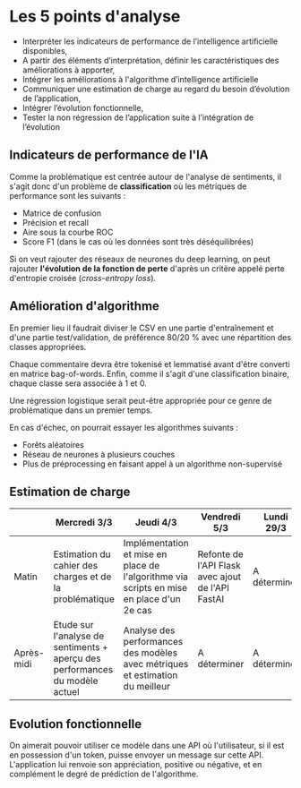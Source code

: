 # Les 5 points d'analyse

* Interpréter les indicateurs de performance de l’intelligence artificielle disponibles,
* A partir des éléments d’interprétation, définir les caractéristiques des améliorations à apporter,
* Intégrer les améliorations à l'algorithme d’intelligence artificielle
* Communiquer une estimation de charge au regard du besoin d’évolution de l’application,
* Intégrer l’évolution fonctionnelle,
* Tester la non régression de l’application suite à l’intégration de l’évolution

## Indicateurs de performance de l'IA

Comme la problématique est centrée autour de l'analyse de sentiments, il s'agit donc d'un problème de **classification** où les métriques de performance sont les suivants :

* Matrice de confusion
* Précision et recall
* Aire sous la courbe ROC
* Score F1 (dans le cas où les données sont très déséquilibrées)

Si on veut rajouter des réseaux de neurones du deep learning, on peut rajouter **l'évolution de la fonction de perte** d'après un critère appelé perte d'entropie croisée (*cross-entropy loss*).

## Amélioration d'algorithme

En premier lieu il faudrait diviser le CSV en une partie d'entraînement et d'une partie test/validation, de préférence 80/20 % avec une répartition des classes appropriées.

Chaque commentaire devra être tokenisé et lemmatisé avant d'être converti en matrice bag-of-words. Enfin, comme il s'agit d'une classification binaire, chaque classe sera associée à 1 et 0.

Une régression logistique serait peut-être appropriée pour ce genre de problématique dans un premier temps.

En cas d'échec, on pourrait essayer les algorithmes suivants :

* Forêts aléatoires
* Réseau de neurones à plusieurs couches
* Plus de préprocessing en faisant appel à un algorithme non-supervisé

## Estimation de charge

|            | Mercredi 3/3                                                 | Jeudi 4/3                                                    | Vendredi 5/3                                      | Lundi 29/3   | Mardi 30/3   |
| ---------- | ------------------------------------------------------------ | ------------------------------------------------------------ | ------------------------------------------------- | ------------ | ------------ |
| Matin      | Estimation du cahier des charges et de la problématique      | Implémentation et mise en place de l'algorithme via scripts en mise en place d'un 2e cas | Refonte de l'API Flask avec ajout de l'API FastAI | A déterminer | A déterminer |
| Après-midi | Etude sur l'analyse de sentiments + aperçu des performances du modèle actuel | Analyse des performances des modèles avec métriques et estimation du meilleur | A déterminer                                      | A déterminer | A déterminer |

## Evolution fonctionnelle

On aimerait pouvoir utiliser ce modèle dans une API où l'utilisateur, si il est en possession d'un token, puisse envoyer un message sur cette API. L'application lui renvoie son appréciation, positive ou négative, et en complément le degré de prédiction de l'algorithme.